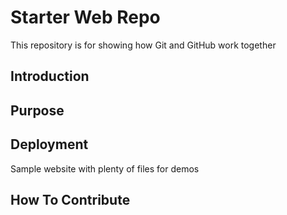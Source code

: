 # Starter Web Repo

This repository is for showing how Git and GitHub work together


## Introduction

## Purpose

## Deployment

Sample website with plenty of files for demos

## How To Contribute